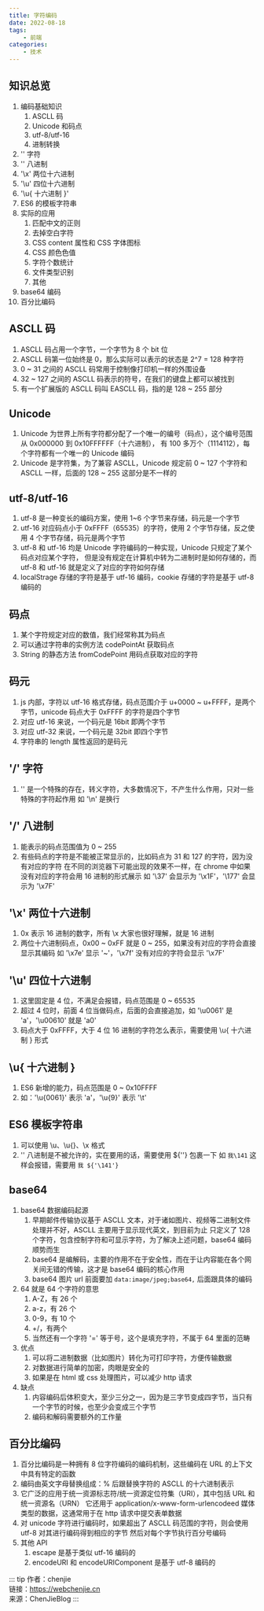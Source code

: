 ```yaml
---
title: 字符编码
date: 2022-08-18
tags:
    - 前端
categories:
    - 技术
---
```


## 知识总览

1. 编码基础知识
    1. ASCLL 码
    2. Unicode 和码点
    3. utf-8/utf-16
    4. 进制转换
2. '\' 字符
3. '\' 八进制
4. '\x' 两位十六进制
5. '\u' 四位十六进制
6. '\u{ 十六进制 }'
7. ES6 的模板字符串
8. 实际的应用
    1. 匹配中文的正则
    2. 去掉空白字符
    3. CSS content 属性和 CSS 字体图标
    4. CSS 颜色色值
    5. 字符个数统计
    6. 文件类型识别
    7. 其他
9. base64 编码
10. 百分比编码

## ASCLL 码

1. ASCLL 码占用一个字节，一个字节为 8 个 bit 位
2. ASCLL 码第一位始终是 0，那么实际可以表示的状态是 2^7 = 128 种字符
3. 0 ~ 31 之间的 ASCLL 码常用于控制像打印机一样的外围设备
4. 32 ~ 127 之间的 ASCLL 码表示的符号，在我们的键盘上都可以被找到
5. 有一个扩展版的 ASCLL 码叫 EASCLL 码，指的是 128 ~ 255 部分

## Unicode

1. Unicode 为世界上所有字符都分配了一个唯一的编号（码点），这个编号范围从 0x000000 到 0x10FFFFFF（十六进制），
   有 100 多万个（1114112），每个字符都有一个唯一的 Unicode 编码
2. Unicode 是字符集，为了兼容 ASCLL，Unicode 规定前 0 ~ 127 个字符和 ASCLL 一样，后面的 128 ~ 255 这部分是不一样的

## utf-8/utf-16

1. utf-8 是一种变长的编码方案，使用 1~6 个字节来存储，码元是一个字节
2. utf-16 对应码点小于 0xFFFF（65535）的字符，使用 2 个字节存储，反之使用 4 个字节存储，码元是两个字节
3. utf-8 和 utf-16 均是 Unicode 字符编码的一种实现，Unicode 只规定了某个码点对应某个字符，
   但是没有规定在计算机中转为二进制时是如何存储的，而 utf-8 和 utf-16 就是定义了对应的字符如何存储
4. localStrage 存储的字符是基于 utf-16 编码，cookie 存储的字符是基于 utf-8 编码的

## 码点

1. 某个字符规定对应的数值，我们经常称其为码点
2. 可以通过字符串的实例方法 codePointAt 获取码点
3. String 的静态方法 fromCodePoint 用码点获取对应的字符

## 码元

1. js 内部，字符以 utf-16 格式存储，码点范围介于 u+0000 ~ u+FFFF，是两个字节，unicode 码点大于 0xFFFF 的字符是四个字节
2. 对应 utf-16 来说，一个码元是 16bit 即两个字节
3. 对应 utf-32 来说，一个码元是 32bit 即四个字节
4. 字符串的 length 属性返回的是码元

## '/\' 字符

1. '\' 是一个特殊的存在，转义字符，大多数情况下，不产生什么作用，只对一些特殊的字符起作用
   如 '\n' 是换行

## '/\' 八进制

1. 能表示的码点范围值为 0 ~ 255
2. 有些码点的字符是不能被正常显示的，比如码点为 31 和 127 的字符，因为没有对应的字符
   在不同的浏览器下可能出现的效果不一样，在 chrome 中如果没有对应的字符会用 16 进制的形式展示
   如 '\37' 会显示为 '\x1F'，'\177' 会显示为 '\x7F'

## '\x' 两位十六进制

1. 0x 表示 16 进制的数字，所有 \x 大家也很好理解，就是 16 进制
2. 两位十六进制码点，0x00 ~ 0xFF 就是 0 ~ 255，如果没有对应的字符会直接显示其编码
   如 '\x7e' 显示 '~'，'\x7f' 没有对应的字符会显示 '\x7F'

## '\u' 四位十六进制

1. 这里固定是 4 位，不满足会报错，码点范围是 0 ~ 65535
2. 超过 4 位时，前面 4 位当做码点，后面的会直接追加，如 '\u0061' 是 'a'，'\u00610' 就是 'a0'
3. 码点大于 0xFFFF，大于 4 位 16 进制的字符怎么表示，需要使用 \u{ 十六进制 } 形式

## \u{ 十六进制 }

1. ES6 新增的能力，码点范围是 0 ~ 0x10FFFF
2. 如：'\u{0061}' 表示 'a'，'\u{9}' 表示 '\t'

## ES6 模板字符串

1. 可以使用 \u、\u{}、\x 格式
2. '\' 八进制是不被允许的，实在要用的话，需要使用 ${''} 包裹一下
   如 `我\141` 这样会报错，需要用 `我 ${'\141'}`

## base64

1. base64 数据编码起源
    1. 早期邮件传输协议基于 ASCLL 文本，对于诸如图片、视频等二进制文件处理并不好，ASCLL 主要用于显示现代英文，到目前为止
       只定义了 128 个字符，包含控制字符和可显示字符，为了解决上述问题，base64 编码顺势而生
    2. base64 是编解码，主要的作用不在于安全性，而在于让内容能在各个网关间无错的传输，这才是 base64 编码的核心作用
    3. base64 图片 url 前面要加 `data:image/jpeg;base64,` 后面跟具体的编码
2. 64 就是 64 个字符的意思
    1. A-Z，有 26 个
    2. a-z，有 26 个
    3. 0-9，有 10 个
    4. +/，有两个
    5. 当然还有一个字符 '=' 等于号，这个是填充字符，不属于 64 里面的范畴
3. 优点
    1. 可以将二进制数据（比如图片）转化为可打印字符，方便传输数据
    2. 对数据进行简单的加密，肉眼是安全的
    3. 如果是在 html 或 css 处理图片，可以减少 http 请求
4. 缺点
    1. 内容编码后体积变大，至少三分之一，因为是三字节变成四字节，当只有一个字节的时候，也至少会变成三个字节
    2. 编码和解码需要额外的工作量

## 百分比编码

1. 百分比编码是一种拥有 8 位字符编码的编码机制，这些编码在 URL 的上下文中具有特定的函数
2. 编码由英文字母替换组成：% 后跟替换字符的 ASCLL 的十六进制表示
3. 它广泛的应用于统一资源标志符/统一资源定位符集（URI），其中包括 URL 和统一资源名（URN）
   它还用于 application/x-www-form-urlencodeed 媒体类型的数据，这通常用于在 http 请求中提交表单数据
4. 对 unicode 字符进行编码时，如果超出了 ASCLL 码范围的字符，则会使用 utf-8 对其进行编码得到相应的字节
   然后对每个字节执行百分号编码
5. 其他 API
    1. escape 是基于类似 utf-16 编码的
    2. encodeURI 和 encodeURIComponent 是基于 utf-8 编码的

::: tip
作者：chenjie <br>
链接：https://webchenjie.cn <br>
来源：ChenJieBlog
:::
